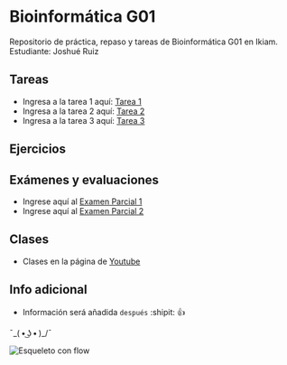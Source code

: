 # Bioinformática G01
Repositorio de práctica, repaso y tareas de Bioinformática G01 en Ikiam. Estudiante: Joshué Ruiz

## Tareas
- Ingresa a la tarea 1 aquí: [Tarea 1](https://github.com/Joshue2806/bioinfo_g01/tree/main/tarea1)
- Ingresa a la tarea 2 aquí: [Tarea 2](https://github.com/Joshue2806/bioinfo_g01/tree/main/tarea2)
- Ingresa a la tarea 3 aquí: [Tarea 3](https://github.com/Joshue2806/IntroduccionR)

## Ejercicios 

## Exámenes y evaluaciones
- Ingrese aquí al [Examen Parcial 1](https://github.com/Joshue2806/bioinfo_g01/tree/main/2021I_GBI6_ExamenParcial1)
- Ingrese aquí al [Examen Parcial 2](https://github.com/Joshue2806/E2_ExamenParcialPython)


## Clases
- Clases en la página de [Youtube](https://www.youtube.com/playlist?list=PLdBCqyJM7Y73hfUh9ofszFa7LlpburahS)

## Info adicional
  -  Información será añadida `después` :shipit: :+1:  

¯\_( • ͜ʖ • )_/¯

![Esqueleto con flow](https://i.ibb.co/LC0LNcv/64f167c9e2110e7eff1d51aad01c87-unscreen.gif)
